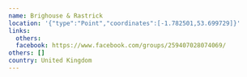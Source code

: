 ```yaml
---
name: Brighouse & Rastrick
location: '{"type":"Point","coordinates":[-1.782501,53.699729]}'
links:
  others: 
  facebook: https://www.facebook.com/groups/259407028074069/
others: []
country: United Kingdom
---
```

